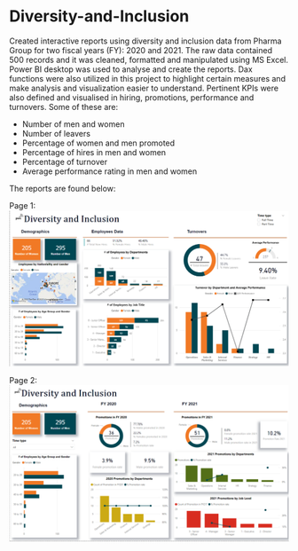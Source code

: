 # Diversity-and-Inclusion

Created interactive reports using diversity and inclusion data from Pharma Group for two fiscal years (FY): 2020 and 2021. The raw data contained 500 records and it was cleaned, formatted and manipulated using MS Excel. Power BI desktop was used to analyse and create the reports. Dax functions were also utilized in this project to highlight certain measures and make analysis and visualization easier to understand. Pertinent KPIs were also defined and visualised in hiring, promotions, performance and turnovers.
Some of these are:
- Number of men and women
- Number of leavers
- Percentage of women and men promoted
- Percentage of hires in men and women
- Percentage of turnover
- Average performance rating in men and women

The reports are found below:

Page 1:
![alt text](https://github.com/Adetola-Toyosi/Diversity-and-Inclusion/blob/main/Page%201.png)

Page 2:
![alt text](https://github.com/Adetola-Toyosi/Diversity-and-Inclusion/blob/main/Page%202.png)
